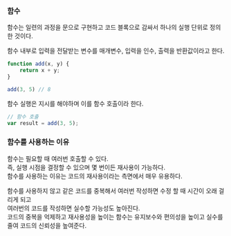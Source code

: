 ### 함수

함수는 일련의 과정을 문으로 구현하고 코드 블록으로 감싸서 하나의 실행 단위로 정의한 것이다.

함수 내부로 입력을 전달받는 변수를 매개변수, 입력을 인수, 출력을 반환값이라고 한다.

```js
function add(x, y) {
    return x + y;
}

add(3, 5) // 8
```

함수 실행은 지시를 해야하며 이를 함수 호출이라 한다.

```js
// 함수 호출
var result = add(3, 5);
```

### 함수를 사용하는 이유

함수는 필요할 때 여러번 호출할 수 있다.  
즉, 실행 시점을 결정할 수 있으며 몇 번이든 재사용이 가능하다.  
함수를 사용하는 이유는 코드의 재사용이라는 측면에서 매우 유용하다.

함수를 사용하지 않고 같은 코드를 중복해서 여러번 작성하면 수정 할 때 시간이 오래 걸리게 되고  
여러번의 코드를 작성하면 실수할 가능성도 높아진다.  
코드의 중복을 억제하고 재사용성을 높이는 함수는 유지보수와 편의성을 높이고 실수를 줄여 코드의 신뢰성을 높여준다.

